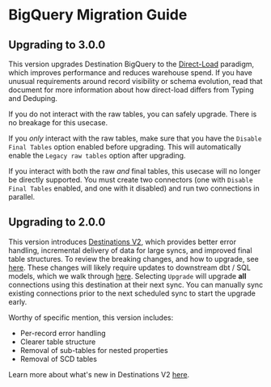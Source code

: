 # BigQuery Migration Guide

## Upgrading to 3.0.0

This version upgrades Destination BigQuery to the [Direct-Load](/platform/using-airbyte/direct-load-tables) paradigm, which improves performance and reduces warehouse spend. If you have unusual requirements around record visibility or schema evolution, read that document for more information about how direct-load differs from Typing and Deduping.

If you do not interact with the raw tables, you can safely upgrade. There is no breakage for this usecase.

If you _only_ interact with the raw tables, make sure that you have the `Disable Final Tables` option enabled before upgrading. This will automatically enable the `Legacy raw tables` option after upgrading.

If you interact with both the raw _and_ final tables, this usecase will no longer be directly supported. You must create two connectors (one with `Disable Final Tables` enabled, and one with it disabled) and run two connections in parallel.

## Upgrading to 2.0.0

This version introduces [Destinations V2](/release_notes/upgrading_to_destinations_v2/#what-is-destinations-v2), which provides better error handling, incremental delivery of data for large syncs, and improved final table structures. To review the breaking changes, and how to upgrade, see [here](/release_notes/upgrading_to_destinations_v2/#quick-start-to-upgrading). These changes will likely require updates to downstream dbt / SQL models, which we walk through [here](/release_notes/upgrading_to_destinations_v2/#updating-downstream-transformations). Selecting `Upgrade` will upgrade **all** connections using this destination at their next sync. You can manually sync existing connections prior to the next scheduled sync to start the upgrade early.

Worthy of specific mention, this version includes:

- Per-record error handling
- Clearer table structure
- Removal of sub-tables for nested properties
- Removal of SCD tables

Learn more about what's new in Destinations V2 [here](/platform/using-airbyte/core-concepts/typing-deduping).
